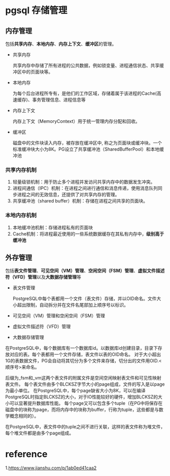 # pgsql 存储管理

## 内存管理

包括**共享内存**、**本地内存**、**内存上下文**、**缓冲区**的管理。

- 共享内存

  共享内存中存储了所有进程的公共数据，例如锁变量、进程通信状态、共享缓冲区中的页面块等。

- 本地内存

  为每个后台进程所专有，是他们的工作区域，存储着属于该进程的Cache(高速缓存)、事务管理信息、进程信息等

- 内存上下文

  内存上下文（MemoryContext）用于统一管理内存分配和回收。

- 缓冲区

  磁盘中的文件块读入内存，被存放在缓冲区中, 称之为页面块或缓冲块。一个标准缓冲块大小为8K。PG设立了共享缓冲池（SharedBufferPool）和本地缓冲池

### 共享内存机制

1. 轻量级锁机制：用于防止多个进程并发访问共享内存中的数据发生冲突。
2. 进程间通信（IPC）机制：在进程之间进行通信和消息传递，使用消息队列同步进程之间的无效信息，还提供了对共享内存的管理。
3. 共享缓冲池（shared buffer）机制：存储在进程之间共享的页面块。

### 本地内存机制

1. 本地缓冲池机制：存储进程私有的页面块
2. Cache机制：将进程最近使用的一些系统数据缓存在其私有内存中，**级别高于缓冲池**

## 外存管理

包括**表文件管理**、**可见空间（VM）管理**、**空闲空间（FSM）管理**、**虚拟文件描述符（VFD）管理**以及**大数据存储管理**等

- 表文件管理

  PostgreSQL中每个表都用一个文件（表文件）存储，并以OID命名。文件大小超出限制，自动拆分并在文件名尾部加上顺序号以标识。

- 可见空间（VM）管理和空闲空间（FSM）管理

- 虚拟文件描述符（VFD）管理

- 大数据存储管理

在PostgreSQL中，每个数据库有一个数据库id。以数据库id创建目录，目录下存放对应的表。每个表都用一个文件存储，表文件以表的OID命名。
对于大小超出1G的表数据文件，PG会自动将其切分为多个文件来存储，切分出的文件用OID.<顺序号>来命名。

后缀为_fsm和_vm这两个表文件的附属文件是空间空闲映射表文件和可见性映射表文件。
每个表文件由多个BLCKSZ字节大小的page组成，文件的写入是以page为最小单位。
在PostgreSQL中，每个page缺省大小为8K，可以在编译PostgreSQL时指定BLCKSZ的大小，对于IO性能较好的硬件，增加BLCKSZ的大小可以显著提升数据库性能。
每个page又可以包含多个tuple（在PG中将保存在磁盘中的块称为page，而将内存中的块称为buffer，行称为tuple，这些都是与数学概念相同的）。


在PostgreSQL中，表文件中的tuple之间不进行关联，这样的表文件称为堆文件，每个堆文件都是由多个page组成。

# reference

1.https://www.jianshu.com/p/1ab0ed41caa2

